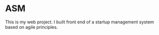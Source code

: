 # ASM
This is my web project. I built front end of a startup management system based on agile principles. 
